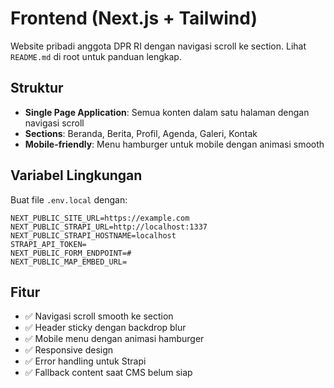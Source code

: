 # Frontend (Next.js + Tailwind)

Website pribadi anggota DPR RI dengan navigasi scroll ke section. Lihat `README.md` di root untuk panduan lengkap.

## Struktur
- **Single Page Application**: Semua konten dalam satu halaman dengan navigasi scroll
- **Sections**: Beranda, Berita, Profil, Agenda, Galeri, Kontak
- **Mobile-friendly**: Menu hamburger untuk mobile dengan animasi smooth

## Variabel Lingkungan
Buat file `.env.local` dengan:
```
NEXT_PUBLIC_SITE_URL=https://example.com
NEXT_PUBLIC_STRAPI_URL=http://localhost:1337
NEXT_PUBLIC_STRAPI_HOSTNAME=localhost
STRAPI_API_TOKEN=
NEXT_PUBLIC_FORM_ENDPOINT=#
NEXT_PUBLIC_MAP_EMBED_URL=
```

## Fitur
- ✅ Navigasi scroll smooth ke section
- ✅ Header sticky dengan backdrop blur
- ✅ Mobile menu dengan animasi hamburger
- ✅ Responsive design
- ✅ Error handling untuk Strapi
- ✅ Fallback content saat CMS belum siap


